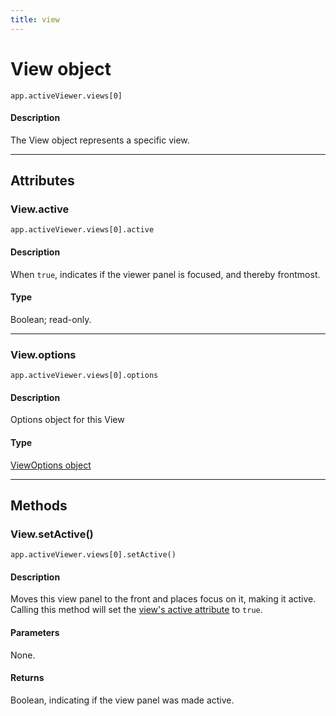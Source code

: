 ```yaml
---
title: view
---
```

# View object

`app.activeViewer.views[0]`

#### Description

The View object represents a specific view.

---

## Attributes

### View.active

`app.activeViewer.views[0].active`

#### Description

When `true`, indicates if the viewer panel is focused, and thereby frontmost.

#### Type

Boolean; read-only.

---

### View.options

`app.activeViewer.views[0].options`

#### Description

Options object for this View

#### Type

[ViewOptions object](../viewoptions)

---

## Methods

### View.setActive()

`app.activeViewer.views[0].setActive()`

#### Description

Moves this view panel to the front and places focus on it, making it active.
Calling this method will set the [view's active attribute](#viewactive) to `true`.

#### Parameters

None.

#### Returns

Boolean, indicating if the view panel was made active.
